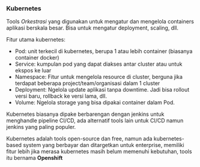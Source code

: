 ### Kubernetes
Tools _Orkestrasi_ yang digunakan untuk mengatur dan mengelola containers aplikasi berskala besar. Bisa untuk mengatur deployment, scaling, dll.

Fitur utama kubernetes:
- Pod: unit terkecil di kubernetes, berupa 1 atau lebih container (biasanya container docker)
- Service: kumpulan pod yang dapat diakses antar cluster atau untuk ekspos ke luar
- Namespace: Fitur untuk mengelola resource di cluster, berguna jika terdapat beberapa project/team/organisasi dalam 1 cluster
- Deployment: Ngelola update aplikasi tanpa downtime. Jadi bisa rollout versi baru, rollback ke versi lama, dll.
- Volume: Ngelola storage yang bisa dipakai container dalam Pod.

Kubernetes biasanya dipake berbarengan dengan jenkins untuk menghandle pipeline CI/CD, ada alternatif tools lain untuk CI/CD namun jenkins yang paling populer.

Kubernetes adalah tools open-source dan free, namun ada kubernetes-based system yang berbayar dan ditargetkan untuk enterprise, memiliki fitur lebih jika merasa kubernetes masih belum memenuhi kebutuhan, tools itu bernama **Openshift**